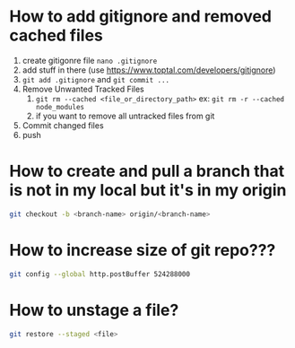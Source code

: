 

# How to add gitignore and removed cached files

1. create gitigonre file `nano .gitignore`
2. add stuff in there (use https://www.toptal.com/developers/gitignore)
3. `git add .gitignore` and `git commit ...`
4. Remove Unwanted Tracked Files
	1. `git rm --cached <file_or_directory_path>` ex: `git rm -r --cached node_modules`
	2. if you want to remove all untracked files from git
5. Commit changed files
6. push


# How to create and pull a branch that is not in my local but it's in my origin

```sh
git checkout -b <branch-name> origin/<branch-name>
```


# How to increase size of git repo???

```sh
git config --global http.postBuffer 524288000
```

# How to unstage a file?

```sh
git restore --staged <file>
```